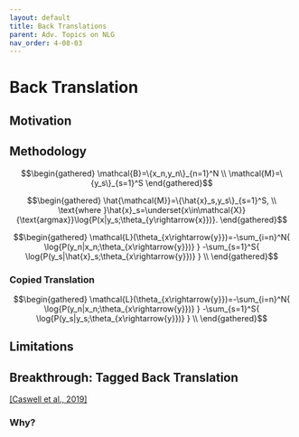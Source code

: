```yaml
---
layout: default
title: Back Translations
parent: Adv. Topics on NLG
nav_order: 4-08-03
---
```


# Back Translation

## Motivation

## Methodology

$$\begin{gathered}
\mathcal{B}=\{x_n,y_n\}_{n=1}^N \\
\mathcal{M}=\{y_s\}_{s=1}^S
\end{gathered}$$

$$\begin{gathered}
\hat{\mathcal{M}}=\{\hat{x}_s,y_s\}_{s=1}^S, \\
\text{where }\hat{x}_s=\underset{x\in\mathcal{X}}{\text{argmax}}\log{P(x|y_s;\theta_{y\rightarrow{x}})}.
\end{gathered}$$

$$\begin{gathered}
\mathcal{L}(\theta_{x\rightarrow{y}})=-\sum_{i=n}^N{
    \log{P(y_n|x_n;\theta_{x\rightarrow{y}})}
}
-\sum_{s=1}^S{
    \log{P(y_s|\hat{x}_s;\theta_{x\rightarrow{y}})}
} \\
\end{gathered}$$

### Copied Translation

$$\begin{gathered}
\mathcal{L}(\theta_{x\rightarrow{y}})=-\sum_{i=n}^N{
    \log{P(y_n|x_n;\theta_{x\rightarrow{y}})}
}
-\sum_{s=1}^S{
    \log{P(y_s|y_s;\theta_{x\rightarrow{y}})}
} \\
\end{gathered}$$

## Limitations

## Breakthrough: Tagged Back Translation

[[Caswell et al., 2019]](https://arxiv.org/abs/1906.06442)

### Why?
